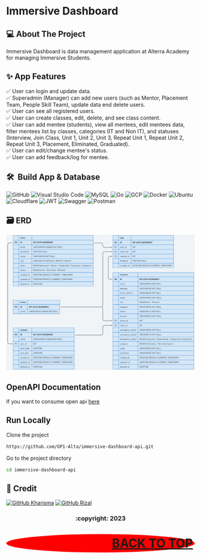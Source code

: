 # Immersive Dashboard

## 💻 About The Project

Immersive Dashboard is data management application at Alterra Academy for managing Immersive Students.

## ✨ App Features
:white_check_mark: User can login and update data.\
:white_check_mark: Superadmin (Manager) can add new users (such as Mentor, Placement Team, People Skill Team), update data end delete users.\
:white_check_mark: User can see all registered users.\
:white_check_mark: User can create classes, edit, delete, and see class content.\
:white_check_mark: User can add mentee (students), view all mentees, edit mentees data, filter mentees list by classes, categories (IT and Non IT), and statuses (Interview, Join Class, Unit 1, Unit 2, Unit 3, Repeat Unit 1, Repeat Unit 2, Repeat Unit 3, Placement, Eliminated, Graduated).\
:white_check_mark: User can edit/change mentee's status.\
:white_check_mark: User can add feedback/log for mentee.

## 🛠 &nbsp;Build App & Database

![GitHub](https://img.shields.io/badge/github-%23121011.svg?style=for-the-badge&logo=github&logoColor=white)
![Visual Studio Code](https://img.shields.io/badge/Visual%20Studio%20Code-0078d7.svg?style=for-the-badge&logo=visual-studio-code&logoColor=white)
![MySQL](https://img.shields.io/badge/mysql-%2300f.svg?style=for-the-badge&logo=mysql&logoColor=white)
![Go](https://img.shields.io/badge/go-%2300ADD8.svg?style=for-the-badge&logo=go&logoColor=white)
![GCP](https://img.shields.io/badge/-Google_Cloud_Platform-1a73e8?style=for-the-badge&logo=google-cloud&logoColor=white)
![Docker](https://img.shields.io/badge/docker-%230db7ed.svg?style=for-the-badge&logo=docker&logoColor=white)
![Ubuntu](https://img.shields.io/badge/Ubuntu-E95420?style=for-the-badge&logo=ubuntu&logoColor=white)
![Cloudflare](https://img.shields.io/badge/Cloudflare-F38020?style=for-the-badge&logo=Cloudflare&logoColor=white)
![JWT](https://img.shields.io/badge/JWT-black?style=for-the-badge&logo=JSON%20web%20tokens)
![Swagger](https://img.shields.io/badge/-Swagger-%23Clojure?style=for-the-badge&logo=swagger&logoColor=white)
![Postman](https://img.shields.io/badge/Postman-FF6C37?style=for-the-badge&logo=postman&logoColor=white)

## 🗃️ ERD

<img src="ERD.png">

## OpenAPI Documentation

If you want to consume open api <a href="https://app.swaggerhub.com/apis-docs/KHARISMAJANUAR/api-immersive-dashboard/1.0.0#/"> here </a>

## Run Locally

Clone the project

```bash
https://github.com/GP1-Alta/immersive-dashboard-api.git
```

Go to the project directory

```bash
cd immersive-dashboard-api
```
## 👥 Credit

[![GitHub Kharisma](https://img.shields.io/badge/-Kharisma-white?style=flat&logo=github&logoColor=black)](https://github.com/kharismajanuar)
[![GitHub Rizal](https://img.shields.io/badge/-Rizal-white?style=flat&logo=github&logoColor=black)](https://github.com/rizal-fahmi)

<h3>
<p align="center">:copyright: 2023  </p>
</h3>

<p align="right" style="padding: 5px; border-radius: 100%; background-color: red; font-size: 2rem;">
  <b><a href="#Immersive-Dashboard">BACK TO TOP</a></b>
</p>
